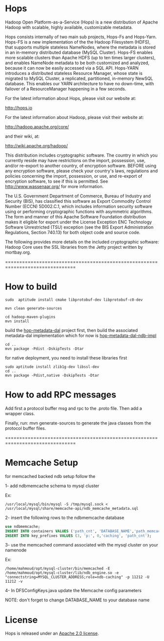 Hops
===

Hadoop Open Platform-as-a-Service (Hops) is a new distribution of Apache Hadoop with scalable, highly available, customizable metadata.

Hops consists internally of two main sub projects, Hops-Fs and Hops-Yarn. Hops-FS is a new implementation of the the Hadoop Filesystem (HDFS), that supports multiple stateless NameNodes, where the metadata is stored in an in-memory distributed database (MySQL Cluster). Hops-FS enables more scalable clusters than Apache HDFS (up to ten times larger clusters), and enables NameNode metadata to be both customized and analyzed, because it can now be easily accessed via a SQL API. Hops-YARN introduces a distributed stateless Resource Manager, whose state is migrated to MySQL Cluster, a replicated, partitioned, in-memory NewSQL database. This enables our YARN architecture to have no down-time, with failover of a ResourceManager happening in a few seconds. 

For the latest information about Hops, please visit our website at:

   http://hops.io

For the latest information about Hadoop, please visit their website at:

  http://hadoop.apache.org/core/

and their wiki, at:

   http://wiki.apache.org/hadoop/

This distribution includes cryptographic software.  The country in
which you currently reside may have restrictions on the import,
possession, use, and/or re-export to another country, of
encryption software.  BEFORE using any encryption software, please
check your country's laws, regulations and policies concerning the
import, possession, or use, and re-export of encryption software, to
see if this is permitted.  See <http://www.wassenaar.org/> for more
information.

The U.S. Government Department of Commerce, Bureau of Industry and
Security (BIS), has classified this software as Export Commodity
Control Number (ECCN) 5D002.C.1, which includes information security
software using or performing cryptographic functions with asymmetric
algorithms.  The form and manner of this Apache Software Foundation
distribution makes it eligible for export under the License Exception
ENC Technology Software Unrestricted (TSU) exception (see the BIS
Export Administration Regulations, Section 740.13) for both object
code and source code.

The following provides more details on the included cryptographic
software:
  Hadoop Core uses the SSL libraries from the Jetty project written
by mortbay.org.

===============================================================================

How to build
===
```
sudo  aptitude install cmake libprotobuf-dev libprotobuf-c0-dev

mvn clean generate-sources

cd hadoop-maven-plugins
mvn install
```
build the [hop-metadata-dal](https://github.com/hopshadoop/hops-metadata-dal) project first, then build the associated metadata-dal implementation which for now is [hop-metadata-dal-ndb-impl](https://github.com/hopshadoop/hops-metadata-dal-impl-ndb)

```
cd ..
mvn package -Pdist -DskipTests -Dtar
```
for native deployment, you need to install these libraries first
```
sudo aptitude install zlib1g-dev libssl-dev
cd ..
mvn package -Pdist,native -DskipTests -Dtar
```

How to add RPC messages
===
Add first a protocol buffer msg and rpc to the .proto file.
Then add a wrapper class.

Finally, run:
mvn generate-sources
to generate the java classes from the protocol buffer files.

===============================================================================

Memcache Setup
===

for memcached backed ndb setup follow the 

1- add ndbmemcache schema to mysql cluster

Ex:
```
/usr/local/mysql/bin/mysql -S /tmp/mysql.sock < /usr/local/mysql/share/memcache-api/ndb_memcache_metadata.sql
```
2- insert the following rows to the ndbmemcache database

```SQL
use ndbmemcache;
INSERT INTO containers VALUES ('path_cnt', 'DATABASE_NAME','path_memcached', 'path', 'inodeids', 0, NULL, NULL, NULL, NULL);
INSERT INTO key_prefixes VALUES (3, 'p:', 0,'caching', 'path_cnt');
```

3- use the memcached command associated with the mysql cluster on your namenode

Ex:
```
/home/mahmoud/opt/mysql-cluster/bin/memcached -E /home/mahmoud/opt/mysql-cluster/lib/ndb_engine.so -e "connectstring=MYSQL_CLUSTER_ADDRESS;role=ndb-caching" -p 11212 -U 11212 -v
```
4- In DFSConfigKeys.java update the Memcache config parameters 

NOTE: don't forget to change DATABASE_NAME to your database name

# License

Hops is released under an [Apache 2.0 license](LICENSE.txt).

